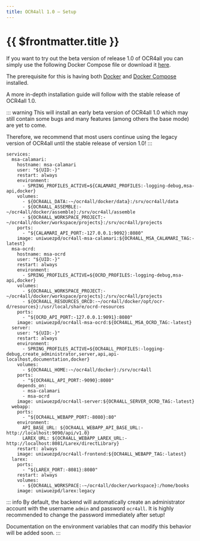```yaml
---
title: OCR4all 1.0 – Setup
---
```

# {{ $frontmatter.title }}

If you want to try out the beta version of release 1.0 of OCR4all you can simply use the following Docker Compose file or download it [here](https://github.com/OCR4all/ocr4all-docker/).

The prerequisite for this is having both [Docker](https://docs.docker.com/get-started/get-docker/) and [Docker Compose](https://docs.docker.com/compose/install/) installed. 

A more in-depth installation guide will follow with the stable release of OCR4all 1.0.

::: warning
This will install an early beta version of OCR4all 1.0 which may still contain some bugs and many features (among others the base mode) are yet to come.

Therefore, we recommend that most users continue using the legacy version of OCR4all until the stable release of version 1.0!
:::

```
services:
  msa-calamari:
    hostname: msa-calamari
    user: "${UID:-}"
    restart: always
    environment:
      - SPRING_PROFILES_ACTIVE=${CALAMARI_PROFILES:-logging-debug,msa-api,docker}
    volumes:
      - ${OCR4ALL_DATA:-~/ocr4all/docker/data}:/srv/ocr4all/data
      - ${OCR4ALL_ASSEMBLE:-~/ocr4all/docker/assemble}:/srv/ocr4all/assemble
      - ${OCR4ALL_WORKSPACE_PROJECT:-~/ocr4all/docker/workspace/projects}:/srv/ocr4all/projects
    ports:
      - "${CALAMARI_API_PORT:-127.0.0.1:9092}:8080"
    image: uniwuezpd/ocr4all-msa-calamari:${OCR4ALL_MSA_CALAMARI_TAG:-latest}
  msa-ocrd:
    hostname: msa-ocrd
    user: "${UID:-}"
    restart: always
    environment:
      - SPRING_PROFILES_ACTIVE=${OCRD_PROFILES:-logging-debug,msa-api,docker}
    volumes:
      - ${OCR4ALL_WORKSPACE_PROJECT:-~/ocr4all/docker/workspace/projects}:/srv/ocr4all/projects
      - ${OCR4ALL_RESOURCES_ORCD:-~/ocr4all/docker/opt/ocr-d/resources}:/usr/local/share/ocrd-resources
    ports:
      - "${OCRD_API_PORT:-127.0.0.1:9091}:8080"
    image: uniwuezpd/ocr4all-msa-ocrd:${OCR4ALL_MSA_OCRD_TAG:-latest}
  server:
    user: "${UID:-}"
    restart: always
    environment:
      - SPRING_PROFILES_ACTIVE=${OCR4ALL_PROFILES:-logging-debug,create_administrator,server,api,api-localhost,documentation,docker}
    volumes:
      - ${OCR4ALL_HOME:-~/ocr4all/docker}:/srv/ocr4all
    ports:
      - "${OCR4ALL_API_PORT:-9090}:8080"
    depends_on:
      - msa-calamari
      - msa-ocrd
    image: uniwuezpd/ocr4all-server:${OCR4ALL_SERVER_OCRD_TAG:-latest}
  webapp:
    ports:
      - "${OCR4ALL_WEBAPP_PORT:-8080}:80"
    environment:
      API_BASE_URL: ${OCR4ALL_WEBAPP_API_BASE_URL:-http://localhost:9090/api/v1.0}
      LAREX_URL: ${OCR4ALL_WEBAPP_LAREX_URL:-http://localhost:8081/Larex/directLibrary}
    restart: always
    image: uniwuezpd/ocr4all-frontend:${OCR4ALL_WEBAPP_TAG:-latest}
  larex:
    ports:
      - "${LAREX_PORT:-8081}:8080"
    restart: always
    volumes:
      - ${OCR4ALL_WORKSPACE:-~/ocr4all/docker/workspace}:/home/books
    image: uniwuezpd/larex:legacy
```

::: info
By default, the backend will automatically create an administrator account with the username `admin` and password `ocr4all`. 
It is highly recommended to change the password immediately after setup! 

Documentation on the environment variables that can modify this behavior will be added soon.
:::
